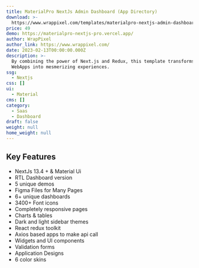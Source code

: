 ```yaml
---
title: MaterialPro NextJs Admin Dashboard (App Directory)
download: >-
  https://www.wrappixel.com/templates/materialpro-nextjs-admin-dashboard-app-directory/?ref=317
price: 49
demo: https://materialpro-nextjs-pro.vercel.app/
author: WrapPixel
author_link: https://www.wrappixel.com/
date: 2023-02-13T00:00:00.000Z
description: >-
  By combining the power of Next.js and Redux, this template transforms your
  WebApps into mesmerizing experiences.
ssg:
  - Nextjs
css: []
ui:
  - Material
cms: []
category:
  - Saas
  - Dashboard
draft: false
weight: null
home_weight: null
---
```

## Key Features

- NextJs 13.4 + & Material Ui
- RTL Dashboard version
- 5 unique demos
- Figma Files for Many Pages
- 6+ unique dashboards
- 3400+ Font icons
- Completely responsive pages
- Charts & tables
- Dark and light sidebar themes
- React redux toolkit
- Axios based apps to make api call
- Widgets and UI components
- Validation forms
- Application Designs
- 6 color skins
